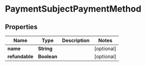 

# PaymentSubjectPaymentMethod


## Properties

| Name | Type | Description | Notes |
|------------ | ------------- | ------------- | -------------|
|**name** | **String** |  |  [optional] |
|**refundable** | **Boolean** |  |  [optional] |



